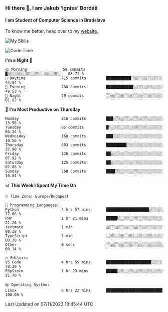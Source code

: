 ### Hi there 👋, I am Jakub 'igniss' Bordáš

#### I am Student of Computer Science in Bratislava
To know me better, head over to my [website](https://bordas.sk).

[![My Skills](https://skillicons.dev/icons?i=js,html,css,figma,svelte,java,kotlin,python,postgresql,typescript,nest,nodejs)](https://bordas.sk)


<!--START_SECTION:waka-->
![Code Time](http://img.shields.io/badge/Code%20Time-1%2C261%20hrs%2034%20mins-blue)

**I'm a Night 🦉** 

```text
🌞 Morning                59 commits          █░░░░░░░░░░░░░░░░░░░░░░░░   03.71 % 
🌆 Daytime                715 commits         ███████████░░░░░░░░░░░░░░   44.94 % 
🌃 Evening                788 commits         ████████████░░░░░░░░░░░░░   49.53 % 
🌙 Night                  29 commits          ░░░░░░░░░░░░░░░░░░░░░░░░░   01.82 % 
```
📅 **I'm Most Productive on Thursday** 

```text
Monday                   216 commits         ███░░░░░░░░░░░░░░░░░░░░░░   13.58 % 
Tuesday                  85 commits          █░░░░░░░░░░░░░░░░░░░░░░░░   05.34 % 
Wednesday                168 commits         ███░░░░░░░░░░░░░░░░░░░░░░   10.56 % 
Thursday                 603 commits         █████████░░░░░░░░░░░░░░░░   37.90 % 
Friday                   126 commits         ██░░░░░░░░░░░░░░░░░░░░░░░   07.92 % 
Saturday                 125 commits         ██░░░░░░░░░░░░░░░░░░░░░░░   07.86 % 
Sunday                   268 commits         ████░░░░░░░░░░░░░░░░░░░░░   16.84 % 
```


📊 **This Week I Spent My Time On** 

```text
🕑︎ Time Zone: Europe/Budapest

💬 Programming Languages: 
Python                   4 hrs 57 mins       ███████████████████░░░░░░   77.68 % 
PHP                      1 hr 21 mins        █████░░░░░░░░░░░░░░░░░░░░   21.26 % 
textmate                 1 min               ░░░░░░░░░░░░░░░░░░░░░░░░░   00.38 % 
TypeScript               1 min               ░░░░░░░░░░░░░░░░░░░░░░░░░   00.30 % 
Other                    0 secs              ░░░░░░░░░░░░░░░░░░░░░░░░░   00.14 % 

🔥 Editors: 
VS Code                  4 hrs 59 mins       ████████████████████░░░░░   78.30 % 
PhpStorm                 1 hr 23 mins        █████░░░░░░░░░░░░░░░░░░░░   21.70 % 

💻 Operating System: 
Linux                    6 hrs 22 mins       █████████████████████████   100.00 % 
```


 Last Updated on 07/11/2023 18:45:44 UTC
<!--END_SECTION:waka-->
